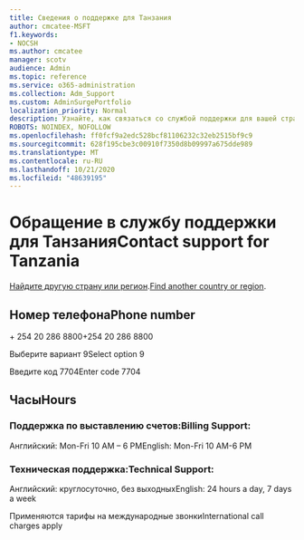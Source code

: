 ```yaml
---
title: Сведения о поддержке для Танзания
author: cmcatee-MSFT
f1.keywords:
- NOCSH
ms.author: cmcatee
manager: scotv
audience: Admin
ms.topic: reference
ms.service: o365-administration
ms.collection: Adm_Support
ms.custom: AdminSurgePortfolio
localization_priority: Normal
description: Узнайте, как связаться со службой поддержки для вашей страны или региона.
ROBOTS: NOINDEX, NOFOLLOW
ms.openlocfilehash: ff0fcf9a2edc528bcf81106232c32eb2515bf9c9
ms.sourcegitcommit: 628f195cbe3c00910f7350d8b09997a675dde989
ms.translationtype: MT
ms.contentlocale: ru-RU
ms.lasthandoff: 10/21/2020
ms.locfileid: "48639195"
---
```

# <a name="contact-support-for-tanzania"></a><span data-ttu-id="2bb21-103">Обращение в службу поддержки для Танзания</span><span class="sxs-lookup"><span data-stu-id="2bb21-103">Contact support for Tanzania</span></span>

<span data-ttu-id="2bb21-104">[Найдите другую страну или регион](../contact-support-for-business-products.md).</span><span class="sxs-lookup"><span data-stu-id="2bb21-104">[Find another country or region](../contact-support-for-business-products.md).</span></span>

## <a name="phone-number"></a><span data-ttu-id="2bb21-105">Номер телефона</span><span class="sxs-lookup"><span data-stu-id="2bb21-105">Phone number</span></span>
<span data-ttu-id="2bb21-106">+ 254 20 286 8800</span><span class="sxs-lookup"><span data-stu-id="2bb21-106">+254 20 286 8800</span></span>

<span data-ttu-id="2bb21-107">Выберите вариант 9</span><span class="sxs-lookup"><span data-stu-id="2bb21-107">Select option 9</span></span>

<span data-ttu-id="2bb21-108">Введите код 7704</span><span class="sxs-lookup"><span data-stu-id="2bb21-108">Enter code 7704</span></span>

## <a name="hours"></a><span data-ttu-id="2bb21-109">Часы</span><span class="sxs-lookup"><span data-stu-id="2bb21-109">Hours</span></span>
### <a name="billing-support"></a><span data-ttu-id="2bb21-110">Поддержка по выставлению счетов:</span><span class="sxs-lookup"><span data-stu-id="2bb21-110">Billing Support:</span></span>

<span data-ttu-id="2bb21-111">Английский: Mon-Fri 10 AM – 6 PM</span><span class="sxs-lookup"><span data-stu-id="2bb21-111">English: Mon-Fri 10 AM-6 PM</span></span>

### <a name="technical-support"></a><span data-ttu-id="2bb21-112">Техническая поддержка:</span><span class="sxs-lookup"><span data-stu-id="2bb21-112">Technical Support:</span></span>

<span data-ttu-id="2bb21-113">Английский: круглосуточно, без выходных</span><span class="sxs-lookup"><span data-stu-id="2bb21-113">English: 24 hours a day, 7 days a week</span></span>

<span data-ttu-id="2bb21-114">Применяются тарифы на международные звонки</span><span class="sxs-lookup"><span data-stu-id="2bb21-114">International call charges apply</span></span>
